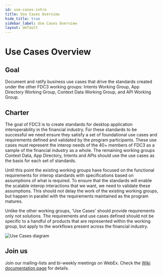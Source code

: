```yaml
---
id: use-cases-intro
title: Use Cases Overview
hide_title: true
sidebar_label: Use Cases Overview
layout: default
---
```


# Use Cases Overview

## Goal

Document and ratify business use cases that drive the standards created under the other FDC3 working groups: Intents Working Group, App Directory Working Group, Context Data Working Group, and API Working Group.

## Charter

The goal of FDC3 is to create standards for desktop application interoperability in the financial industry. For these standards to be successful we need ensure they satisfy a set of foundational use cases and requirements defined and validated by the program participants. These use cases must represent the interop needs of the 40+ members of FDC3 as a sample of the financial industry as a whole. The remaining working groups Context Data, App Directory, Intents and APIs should use the use cases as the basis for each set of standards.

Until this point the existing working groups have focused on the functional requirements for interop standards with specifications based on assumptions of what is required. To ensure that the standards will enable the scalable interop interactions that we want, we need to validate these assumptions. This should not delay the work of the existing working groups, but happen in parallel with the requirements maintained as the program matures.

Unlike the other working groups, 'Use Cases' should provide requirements only not solutions. The requirements and use cases defined should not be specific to a handful of products that are represented within the working group, but apply to the workflows present across the financial industry.

![Use Cases diagram](assets/use-cases.png)


## Join us
Join our mailing-lists and bi-weekly meetings on WebEx. Check the [Wiki documentation page](https://finosfoundation.atlassian.net/wiki/spaces/FDC3/pages/169738241/Use+Case+Working+Group) for details.